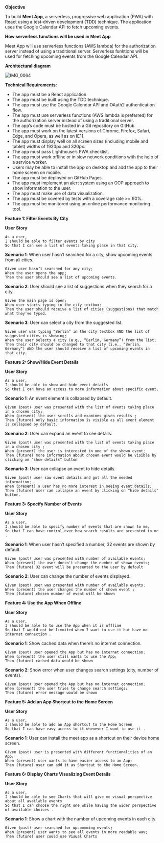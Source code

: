 **Objective**

To build **Meet App**, a serverless, progressive web application (PWA) with React using a
test-driven development (TDD) technique. The application uses the Google
Calendar API to fetch upcoming events.

**How serverless functions will be used in Meet App**

Meet App will use serverless functions (AWS lambda) for the authorization server
instead of using a traditional server. Serverless funktions will be used for fetching upcoming events from the Google Calendar API.

**Architectural diagram**

![IMG_0064](https://github.com/michaelleoniuk/meet/assets/147387018/19887948-37d2-4448-87a4-bfdd9707bf48)

**Technical Requirements:**
- The app must be a React application.
- The app must be built using the TDD technique.
- The app must use the Google Calendar API and OAuth2 authentication flow.
- The app must use serverless functions (AWS lambda is preferred) for the authorization server
instead of using a traditional server.
- The app’s code must be hosted in a Git repository on GitHub.
- The app must work on the latest versions of Chrome, Firefox, Safari, Edge, and Opera, as well
as on IE11.
- The app must display well on all screen sizes (including mobile and tablet) widths of 1920px
and 320px.
- The app must pass Lighthouse’s PWA checklist.
- The app must work offline or in slow network conditions with the help of a service worker.
- Users may be able to install the app on desktop and add the app to their home screen on
mobile.
- The app must be deployed on GitHub Pages.
- The app must implement an alert system using an OOP approach to show information to the
user.
- The app must make use of data visualization.
- The app must be covered by tests with a coverage rate >= 90%.
- The app must be monitored using an online performance monitoring tool.

**Feature 1: Filter Events By City**

**User Story**
```
As a user,
I should be able to filter events by city
So that I can see a list of events taking place in that city.
```
**Scenario 1**: When user hasn’t searched for a city, show upcoming events from all cities.
```
Given user hasn’t searched for any city;
When the user opens the app;
Then the user should see a list of upcoming events.
```
**Scenario 2**: User should see a list of suggestions when they search for a city.
```
Given the main page is open;
When user starts typing in the city textbox;
Then the user should receive a list of cities (suggestions) that match what they’ve typed.
```
**Scenario 3**: User can select a city from the suggested list.
```
Given user was typing “Berlin” in the city textbox AND the list of suggested cities is showing;
When the user selects a city (e.g., “Berlin, Germany”) from the list;
Then their city should be changed to that city (i.e., “Berlin, Germany”) AND the user should receive a list of upcoming events in that city.
```
**Feature 2: Show/Hide Event Details**

**User Story**
```
As a user,
I should be able to show and hide event details
So that I can have an access to more information about specific event.
```
**Scenario 1**: An event element is collapsed by default.
```
Given (past) user was presented with the list of events taking place in a chosen city;
When (present) the user scrolls and examines given results ;
Then (future) only basic information is visible as all event element is collapsed by default.
```
**Scenario 2**: User can expand an event to see details.
```
Given (past) user was presented with the list of events taking place in a chosen city ;
When (present) the user is interested in one of the shown event;
Then (future) more information about chosen event would be visible by clicking on "show details" button
```
**Scenario 3**: User can collapse an event to hide details.
```
Given (past) user saw event details and got all the needed information;
When (present) a user has no more interest in seeing event details;
Then (future) user can collapse an event by clicking on "hide details" button.
```
**Feature 3: Specify Number of Events**

**User Story**
```
As a user,
I should be able to specify number of events that are shown to me,
So that I can have control over how search results are presented to me .
```
**Scenario 1**: When user hasn’t specified a number, 32 events are shown by default.
```
Given (past) user was presented with number of available events;
When (present) the user doesn't change the number of shown events;
Then (future) 32 event will be presented to the user by defoult
```
**Scenario 2**: User can change the number of events displayed.
```
Given (past) user was presented with number of available events;
When (present) the user changes the number of shown event ;
Then (future) chosen number of event will be shown
```
**Feature 4: Use the App When Offline**

**User Story**
```
As a user,
I should be able to to use the App when it is offline
So that I would not be limmited when I want to use it but have no internet connection .
```
**Scenario 1**: Show cached data when there’s no internet connection.
```
Given (past) user opened the App but has no internet connection;
When (present) the user still wants to use the App;
Then (future) cached data would be shown
```
**Scenario 2**: Show error when user changes search settings (city, number of events).
```
Given (past) user opened the App but has no internet connection;
When (present) the user tries to change search settings;
Then (future) error message would be shown
```
**Feature 5: Add an App Shortcut to the Home Screen**

**User Story**
```
As a user,
I should be able to add an App shortcut to the Home Screen
So that I can have easy access to it whenever I want to use it .
```
**Scenario 1**: User can install the meet app as a shortcut on their device home screen.
```
Given (past) user is presented with different functionalities of an App;
When (present) user wants to have easier access to an App;
Then (future) user can add it as Shortcut to the Home Screen.
```
**Feature 6: Display Charts Visualizing Event Details**

**User Story**
```
As a user,
I should be able to see Charts that will give me visual perspective about all available events
So that I can choose the right one while having the wider perspective of available choices .
```
**Scenario 1**: Show a chart with the number of upcoming events in each city.
```
Given (past) user searched for upcoomming events;
When (present) user wants to see all events in more readable way;
Then (future) user could use Visual Charts
```
